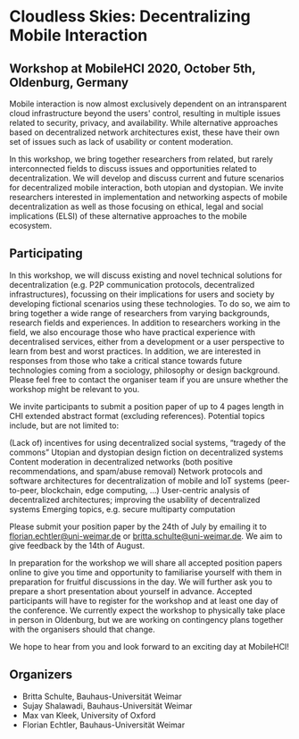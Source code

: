 # Cloudless Skies: Decentralizing Mobile Interaction

## Workshop at MobileHCI 2020, October 5th, Oldenburg, Germany

Mobile interaction is now almost exclusively dependent on an intransparent cloud infrastructure beyond the users' control, resulting in multiple issues related to security, privacy, and availability. While alternative approaches based on decentralized network architectures exist, these have their own set of issues such as lack of usability or content moderation.

In this workshop, we bring together researchers from related, but rarely interconnected fields to discuss issues and opportunities related to decentralization.  We will develop and discuss current and future scenarios for decentralized mobile interaction, both utopian and dystopian. We invite researchers interested in implementation and networking aspects of mobile decentralization as well as those focusing on ethical, legal and social implications (ELSI) of these alternative approaches to the mobile ecosystem.

## Participating

In this workshop, we will discuss existing and novel technical solutions for decentralization (e.g. P2P communication protocols, decentralized infrastructures), focussing on their implications for users and society by developing fictional scenarios using these technologies. To do so, we aim to bring together a wide range of researchers from varying backgrounds, research fields and experiences. In addition to researchers working in the field, we also encourage those who have practical experience with decentralised services, either from a development or a user perspective to learn from best and worst practices. In addition, we are interested in responses from those who take a critical stance towards future technologies coming from a sociology, philosophy or design background. Please feel free to contact the organiser team if you are unsure whether the workshop might be relevant to you. 

We invite participants to submit a position paper of up to 4 pages length in CHI extended abstract format (excluding references). Potential topics include, but are not limited to:

(Lack of) incentives for using decentralized social systems, “tragedy of the commons”
Utopian and dystopian design fiction on decentralized systems Content moderation in decentralized networks (both positive recommendations, and spam/abuse removal) Network protocols and software architectures for decentralization of mobile and IoT systems (peer-to-peer, blockchain, edge computing, ...) User-centric analysis of decentralized architectures; improving the usability of decentralized systems Emerging topics, e.g. secure multiparty computation

Please submit your position paper by the 24th of July by emailing it to florian.echtler@uni-weimar.de or britta.schulte@uni-weimar.de. We aim to give feedback by the 14th of August. 

In preparation for the workshop we will share all accepted position papers online to give you time and opportunity to familiarise yourself with them in preparation for fruitful discussions in the day. We will further ask you to prepare a short presentation about yourself in advance. Accepted participants will have to register for the workshop and at least one day of the conference. We currently expect the workshop to physically take place in person in Oldenburg, but we are working on contingency plans together with the organisers should that change. 

We hope to hear from you and look forward to an exciting day at MobileHCI!

## Organizers

  * Britta Schulte, Bauhaus-Universität Weimar
  * Sujay Shalawadi, Bauhaus-Universität Weimar
  * Max van Kleek, University of Oxford
  * Florian Echtler, Bauhaus-Universität Weimar
